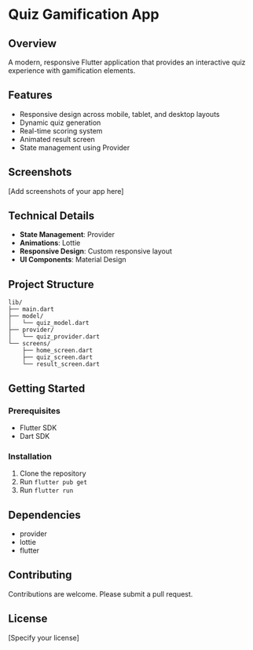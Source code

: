 # Quiz Gamification App

## Overview
A modern, responsive Flutter application that provides an interactive quiz experience with gamification elements.

## Features
- Responsive design across mobile, tablet, and desktop layouts
- Dynamic quiz generation
- Real-time scoring system
- Animated result screen
- State management using Provider

## Screenshots
[Add screenshots of your app here]

## Technical Details
- **State Management**: Provider
- **Animations**: Lottie
- **Responsive Design**: Custom responsive layout
- **UI Components**: Material Design

## Project Structure
```
lib/
├── main.dart
├── model/
│   └── quiz_model.dart
├── provider/
│   └── quiz_provider.dart
└── screens/
    ├── home_screen.dart
    ├── quiz_screen.dart
    └── result_screen.dart
```

## Getting Started

### Prerequisites
- Flutter SDK
- Dart SDK

### Installation
1. Clone the repository
2. Run `flutter pub get`
3. Run `flutter run`

## Dependencies
- provider
- lottie
- flutter

## Contributing
Contributions are welcome. Please submit a pull request.

## License
[Specify your license]